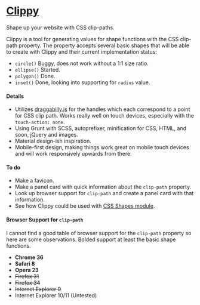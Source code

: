 [Clippy](http://bennettfeely.com/clippy)
======

Shape up your website with CSS clip-paths.

Clippy is a tool for generating values for shape functions with the CSS clip-path property. The property accepts several basic shapes that will be able to create with Clippy and their current implementation status:

* `circle()` Buggy, does not work without a 1:1 size ratio.
* `ellipse()` Started.
* `polygon()` Done.
* `inset()` Done, looking into supporting for `radius` value.


#### Details
* Utilizes [draggabilly.js](https://github.com/desandro/draggabilly) for the handles which each correspond to a point for CSS clip path. Works really well on touch devices, especially with the `touch-action: none`.
* Using Grunt with SCSS, autoprefixer, minification for CSS, HTML, and soon, jQuery and images.
* Material design-ish inspiration.
* Mobile-first design, making things work great on mobile touch devices and will work responsively upwards from there.


#### To do

* Make a favicon.
* Make a panel card with quick information about the `clip-path` property.
* Look up browser support for `clip-path` and create a panel card with that information.
* See how Clippy could be used with [CSS Shapes module](http://dev.w3.org/csswg/css-shapes/#basic-shape-functions).

#### Browser Support for `clip-path`

I cannot find a good table of browser support for the `clip-path` property so here are some observations. Bolded support at least the basic shape functions.

* **Chrome 36**
* **Safari 8**
* **Opera 23**
* ~~Firefox 31~~
* ~~Firefox 34~~
* ~~Internet Explorer 9~~
* Internet Explorer 10/11 (Untested)